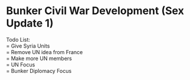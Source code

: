 # Bunker Civil War Development (Sex Update 1)

Todo List:     
 = Give Syria Units     
 = Remove UN idea from France     
 = Make more UN members     
 = UN Focus     
 = Bunker Diplomacy Focus     
